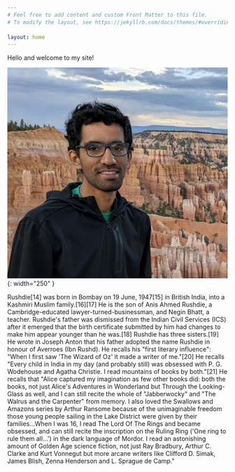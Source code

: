 ```yaml
---
# Feel free to add content and custom Front Matter to this file.
# To modify the layout, see https://jekyllrb.com/docs/themes/#overriding-theme-defaults

layout: home
---
```


Hello and welcome to my site!

![Aravind displayPic](./assets/images/ak_bryceCanyon_crop.jpg){: width="250" }

Rushdie[14] was born in Bombay on 19 June, 1947[15] in British India, into a Kashmiri Muslim family.[16][17] He is the son of Anis Ahmed Rushdie, a Cambridge-educated lawyer-turned-businessman, and Negin Bhatt, a teacher. Rushdie's father was dismissed from the Indian Civil Services (ICS) after it emerged that the birth certificate submitted by him had changes to make him appear younger than he was.[18] Rushdie has three sisters.[19] He wrote in Joseph Anton that his father adopted the name Rushdie in honour of Averroes (Ibn Rushd). He recalls his "first literary influence": "When I first saw 'The Wizard of Oz' it made a writer of me."[20] He recalls "Every child in India in my day (and probably still) was obsessed with P. G. Wodehouse and Agatha Christie. I read mountains of books by both."[21] He recalls that "Alice captured my imagination as few other books did: both the books, not just Alice's Adventures in Wonderland but Through the Looking-Glass as well, and I can still recite the whole of "Jabberwocky" and "The Walrus and the Carpenter" from memory. I also loved the Swallows and Amazons series by Arthur Ransome because of the unimaginable freedom those young people sailing in the Lake District were given by their families...When I was 16, I read The Lord Of The Rings and became obsessed, and can still recite the inscription on the Ruling Ring ('One ring to rule them all...') in the dark language of Mordor. I read an astonishing amount of Golden Age science fiction, not just Ray Bradbury, Arthur C. Clarke and Kurt Vonnegut but more arcane writers like Clifford D. Simak, James Blish, Zenna Henderson and L. Sprague de Camp."
